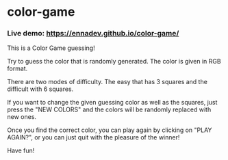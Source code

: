 # color-game

### Live demo: https://ennadev.github.io/color-game/

This is a Color Game guessing! 

Try to guess the color that is randomly generated. The color is given in RGB format.

There are two modes of difficulty. The easy that has 3 squares and the difficult with 6 squares. 

If you want to change the given guessing color as well as the squares, just press the "NEW COLORS" and the colors will be randomly replaced with new ones.

Once you find the correct color, you can play again by clicking on "PLAY AGAIN?", or you can just quit with the pleasure of the winner!

Have fun!
